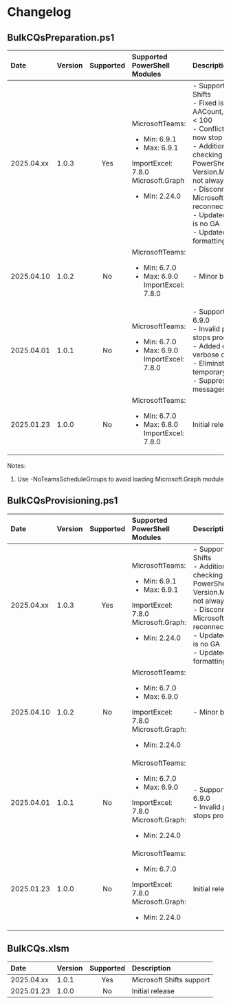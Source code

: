 # Changelog

## BulkCQsPreparation.ps1

| Date       | Version | Supported | Supported PowerShell Modules | Description                                               |
|:-----------|:-------|:---------:|:-----------------------------|:----------------------------------------------------------|
| 2025.04.xx | 1.0.3  | Yes       | MicrosoftTeams:<ul><li>Min: 6.9.1</li><li>Max: 6.9.1</li></ul>ImportExcel: 7.8.0<br>Microsoft.Graph<ul><li>Min: 2.24.0</li></ul> | - Support for Microsoft Shifts<br>- Fixed issue with -AACount, -CQCount when < 100<br>- Conflicting parameters now stop processing<br>- Additional method for checking version of PowerShell modules as Version.Major/Version.Minor not always returned<br>- Disconnect from Microsoft.Graph before reconnect<br>- Updated Help as Callback is no GA<br>- Updated -Verbose output formatting |
| 2025.04.10 | 1.0.2  | No        | MicrosoftTeams:<ul><li>Min: 6.7.0</li><li>Max: 6.9.0<br>ImportExcel: 7.8.0 | - Minor bug fixes        |
| 2025.04.01 | 1.0.1  | No        | MicrosoftTeams:<ul><li>Min: 6.7.0</li><li>Max: 6.9.0<br>ImportExcel: 7.8.0  | - Support MicrosoftTeams  6.9.0<br>- Invalid paramater now stops processing<br>- Added counters on verbose output<br>- Eliminated use of temporary spreadsheets<br>- Suppressed CQ warning messages |
| 2025.01.23 | 1.0.0  | No        | MicrosoftTeams:<ul><li>Min: 6.7.0</li><li>Max: 6.8.0<br>ImportExcel: 7.8.0  | Initial release               |

Notes:
1. Use -NoTeamsScheduleGroups to avoid loading Microsoft.Graph module

## BulkCQsProvisioning.ps1

| Date       | Version | Supported | Supported PowerShell Modules | Description                                               |
|:-----------|:-------|:---------:|:-----------------------------|:----------------------------------------------------------|
| 2025.04.xx | 1.0.3  | Yes       | MicrosoftTeams:<ul><li>Min: 6.9.1</li><li>Max: 6.9.1</li></ul>ImportExcel: 7.8.0<br>Microsoft.Graph:<ul><li>Min: 2.24.0</li></ul> |  - Support for Microsoft Shifts<br>- Additional method for checking version of PowerShell modules as Version.Major/Version.Minor not always returned<br>- Disconnect from Microsoft.Graph before reconnect<br>- Updated Help as Callback is no GA<br>- Updated -Verbose output formatting |
| 2025.04.10 | 1.0.2  | No        | MicrosoftTeams:<ul><li>Min: 6.7.0</li><li>Max: 6.9.0</li></ul>ImportExcel: 7.8.0<br>Microsoft.Graph:<ul><li>Min: 2.24.0</li></ul>  | - Minor bug fixes |
| 2025.04.01 | 1.0.1  | No        | MicrosoftTeams:<ul><li>Min: 6.7.0</li><li>Max: 6.9.0</li></ul>ImportExcel: 7.8.0<br>Microsoft.Graph:<ul><li>Min: 2.24.0</li></ul>  | - Support MicrosoftTeams  6.9.0<br>- Invalid paramater now stops processing |
| 2025.01.23 | 1.0.0  | No        | MicrosoftTeams:<ul><li>Min: 6.7.0</li></ul>ImportExcel: 7.8.0<br>Microsoft.Graph:<ul><li>Min: 2.24.0</li></ul>  | Initial release  |


## BulkCQs.xlsm

| Date       | Version | Supported | Description                                               |
|:-----------|:-------|:---------:|:-----------------------------|
| 2025.04.xx | 1.0.1  | Yes       | Microsoft Shifts support     |
| 2025.01.23 | 1.0.0  | No        | Initial release              |
